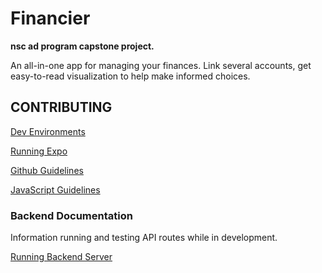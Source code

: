 # Financier

**nsc ad program capstone project.**

An all-in-one app for managing your finances. Link several accounts, get easy-to-read visualization to help make informed choices.

## CONTRIBUTING

[Dev Environments](.github/download.md)

[Running Expo](.github/expo.md)

[Github Guidelines](.github/contributing-Github.md)

[JavaScript Guidelines](.github/contributing-JS.md)

### Backend Documentation
Information running and testing API routes while in development.

[Running Backend Server](.github/backend.md)
